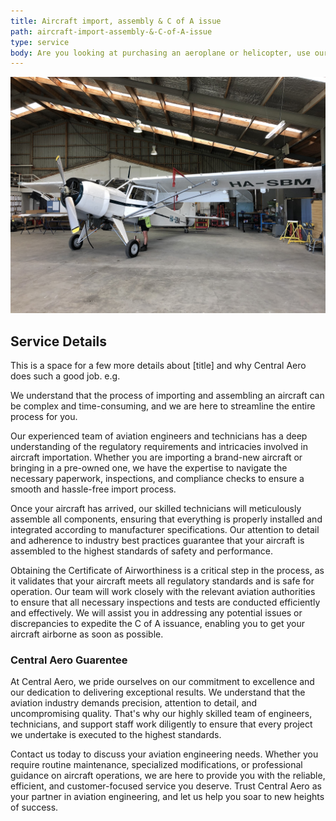 ```yaml
---
title: Aircraft import, assembly & C of A issue
path: aircraft-import-assembly-&-C-of-A-issue
type: service
body: Are you looking at purchasing an aeroplane or helicopter, use our experience to help you make an informed choice – our knowledge of helicopters in particular is of benefit to you, ALWAYS have a pre purchase inspection done when buying an aircraft. Call us for advice if you are considering buying an aeroplane or helicopter.
---
```


![Plane](./plane.jpg)
## Service Details

This is a space for a few more details about [title] and why Central Aero does such a good job. e.g.

We understand that the process of importing and assembling an aircraft can be complex and time-consuming, and we are here to streamline the entire process for you.

Our experienced team of aviation engineers and technicians has a deep understanding of the regulatory requirements and intricacies involved in aircraft importation. Whether you are importing a brand-new aircraft or bringing in a pre-owned one, we have the expertise to navigate the necessary paperwork, inspections, and compliance checks to ensure a smooth and hassle-free import process.

Once your aircraft has arrived, our skilled technicians will meticulously assemble all components, ensuring that everything is properly installed and integrated according to manufacturer specifications. Our attention to detail and adherence to industry best practices guarantee that your aircraft is assembled to the highest standards of safety and performance.

Obtaining the Certificate of Airworthiness is a critical step in the process, as it validates that your aircraft meets all regulatory standards and is safe for operation. Our team will work closely with the relevant aviation authorities to ensure that all necessary inspections and tests are conducted efficiently and effectively. We will assist you in addressing any potential issues or discrepancies to expedite the C of A issuance, enabling you to get your aircraft airborne as soon as possible.


### Central Aero Guarentee

At Central Aero, we pride ourselves on our commitment to excellence and our dedication to delivering exceptional results. We understand that the aviation industry demands precision, attention to detail, and uncompromising quality. That's why our highly skilled team of engineers, technicians, and support staff work diligently to ensure that every project we undertake is executed to the highest standards.

Contact us today to discuss your aviation engineering needs. Whether you require routine maintenance, specialized modifications, or professional guidance on aircraft operations, we are here to provide you with the reliable, efficient, and customer-focused service you deserve. Trust Central Aero as your partner in aviation engineering, and let us help you soar to new heights of success.